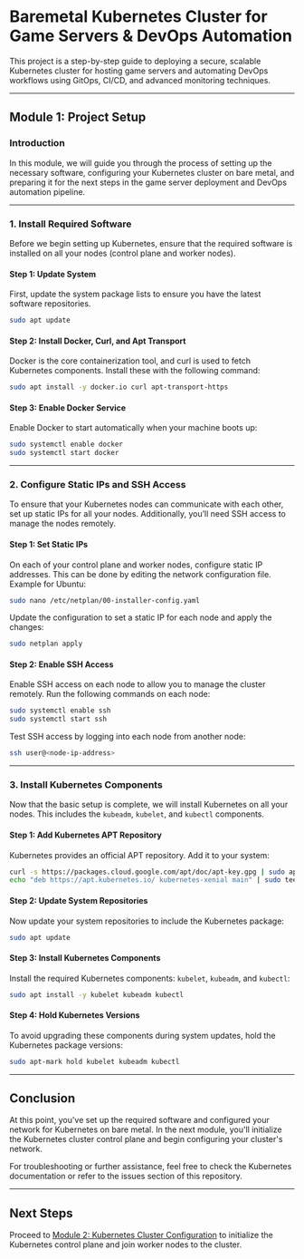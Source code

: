 # Baremetal Kubernetes Cluster for Game Servers & DevOps Automation

This project is a step-by-step guide to deploying a secure, scalable Kubernetes cluster for hosting game servers and automating DevOps workflows using GitOps, CI/CD, and advanced monitoring techniques.

---
 
## **Module 1: Project Setup**   
 
### Introduction

In this module, we will guide you through the process of setting up the necessary software, configuring your Kubernetes cluster on bare metal, and preparing it for the next steps in the game server deployment and DevOps automation pipeline.

---
 
### 1. Install Required Software

Before we begin setting up Kubernetes, ensure that the required software is installed on all your nodes (control plane and worker nodes).

#### Step 1: Update System

First, update the system package lists to ensure you have the latest software repositories. 

```bash
sudo apt update
```

#### Step 2: Install Docker, Curl, and Apt Transport

Docker is the core containerization tool, and curl is used to fetch Kubernetes components. Install these with the following command:

```bash
sudo apt install -y docker.io curl apt-transport-https
```

#### Step 3: Enable Docker Service

Enable Docker to start automatically when your machine boots up:

```bash
sudo systemctl enable docker
sudo systemctl start docker
```

---

### 2. Configure Static IPs and SSH Access

To ensure that your Kubernetes nodes can communicate with each other, set up static IPs for all your nodes. Additionally, you’ll need SSH access to manage the nodes remotely.

#### Step 1: Set Static IPs

On each of your control plane and worker nodes, configure static IP addresses. This can be done by editing the network configuration file. Example for Ubuntu:

```bash
sudo nano /etc/netplan/00-installer-config.yaml
```

Update the configuration to set a static IP for each node and apply the changes:

```bash
sudo netplan apply
```

#### Step 2: Enable SSH Access

Enable SSH access on each node to allow you to manage the cluster remotely. Run the following commands on each node:

```bash
sudo systemctl enable ssh
sudo systemctl start ssh
```

Test SSH access by logging into each node from another node:

```bash
ssh user@<node-ip-address>
```

---

### 3. Install Kubernetes Components

Now that the basic setup is complete, we will install Kubernetes on all your nodes. This includes the `kubeadm`, `kubelet`, and `kubectl` components.

#### Step 1: Add Kubernetes APT Repository

Kubernetes provides an official APT repository. Add it to your system:

```bash
curl -s https://packages.cloud.google.com/apt/doc/apt-key.gpg | sudo apt-key add -
echo "deb https://apt.kubernetes.io/ kubernetes-xenial main" | sudo tee -a /etc/apt/sources.list.d/kubernetes.list
```

#### Step 2: Update System Repositories

Now update your system repositories to include the Kubernetes package:

```bash
sudo apt update
```

#### Step 3: Install Kubernetes Components

Install the required Kubernetes components: `kubelet`, `kubeadm`, and `kubectl`:

```bash
sudo apt install -y kubelet kubeadm kubectl
```

#### Step 4: Hold Kubernetes Versions

To avoid upgrading these components during system updates, hold the Kubernetes package versions:

```bash
sudo apt-mark hold kubelet kubeadm kubectl
```

---

## Conclusion

At this point, you've set up the required software and configured your network for Kubernetes on bare metal. In the next module, you'll initialize the Kubernetes cluster control plane and begin configuring your cluster's network.

For troubleshooting or further assistance, feel free to check the Kubernetes documentation or refer to the issues section of this repository.

---

## Next Steps

Proceed to [Module 2: Kubernetes Cluster Configuration](#module-2-kubernetes-cluster-configuration) to initialize the Kubernetes control plane and join worker nodes to the cluster.

